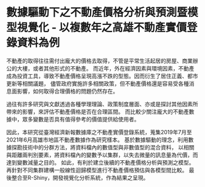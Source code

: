 # 數據驅動下之不動產價格分析與預測暨模型視覺化 - 以複數年之高雄不動產實價登錄資料為例

不動產的取得往往需付出龐大的價格去取得，不管是平常生活起居的房屋、商業辦公的大樓，或者其他形式的不動產。
而近年，外在經濟因素與環境因素，不動產成為投資工具，導致不動產價格呈現高漲不跌的型態。因而衍生了居住正義、都市更新等相關議題，
儘管政府實施許多相關政策，但不動產價格還是容易受各種消息面影響，如何取得合理價格的問題仍然存在。

過往有許多研究與文獻透過各種學理理論、政策制度層面、亦或是探討其他因素所帶來的影響，來評估不動產價格是否在合理區間。
而比較少關注龐大的不動產數據中，眾多變數是否具有值得參考的價值提供給使用者。

因此，本研究從臺灣經濟新報數據庫之不動產實價登錄系統，蒐集2019年7月至2021年6月高雄市地區不動產數據作為研究樣本。
基於數據驅動的理念，利用數據探勘技術中的分群方法，將資料檔內的數值型與非數值型的混合資料，
以相關與距離兩判別要素，將資料檔內的變數予以集群，以失去微量的訊息量為代價，而達到變數減量之目的。
如此，有利於建立後續的不動產價格分析與預測之模型。再針對不同集群建構一般線性迴歸模型進行不動產價格預估與各模型間比較。
最後整合至R-Shiny，開發視覺化分析系統，作為結果之呈現。
